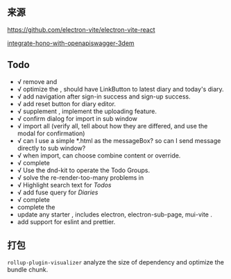 ## 来源
https://github.com/electron-vite/electron-vite-react

[integrate-hono-with-openapiswagger-3dem](https://dev.to/bimaadi/integrate-hono-with-openapiswagger-3dem)

## Todo
- √ remove <Counter> and <Len>
- √ optimize the <Home> , should have LinkButton to latest diary and today's diary.
- √ add navigation after sign-in success and sign-up success.
- √ add reset button for diary editor.
- √ supplement <Profile>, implement the uploading feature.
- √ confirm dialog for import in sub window
- √ import all (verify all, tell about how they are differed, and use the modal for confirmation)
- √ can I use a simple *.html as the messageBox? so can I send message directly to sub window?
- √ when import, can choose combine content or override.
- √ complete <Todo>
- √ Use the dnd-kit to operate the Todo Groups.
- √ solve the re-render-too-many problems in <TodoView/>
- √ Highlight search text for *Todos*
- √ add fuse query for *Diaries*
- √ complete <Settings>
- complete the <HomeView/>
- update any starter , includes electron, electron-sub-page, mui-vite .
- add support for eslint and prettier.


## 打包
`rollup-plugin-visualizer` analyze the size of dependency and optimize the bundle chunk.